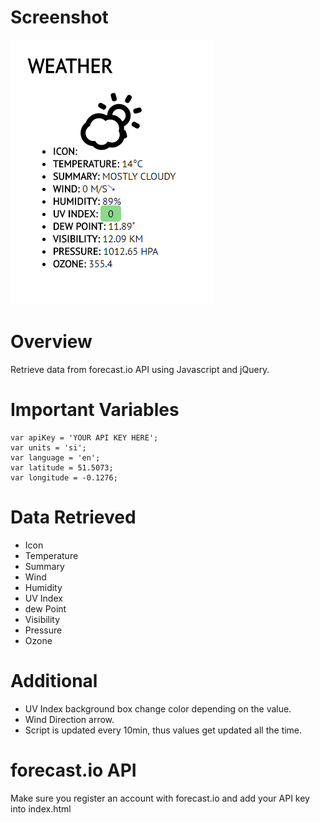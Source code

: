 # Screenshot
![Weather](https://raw.githubusercontent.com/BroadcastEngineer/forecast.io-API-jQuery/master/weather.png)

# Overview
Retrieve data from forecast.io API using Javascript and jQuery.

# Important Variables
```var url = 'https://api.forecast.io/forecast/';
var apiKey = 'YOUR API KEY HERE';
var units = 'si';
var language = 'en';
var latitude = 51.5073;
var longitude = -0.1276;
```

# Data Retrieved
* Icon
* Temperature
* Summary
* Wind
* Humidity
* UV Index
* dew Point
* Visibility
* Pressure
* Ozone

# Additional
* UV Index background box change color depending on the value.
* Wind Direction arrow.
* Script is updated every 10min, thus values get updated all the time.

# forecast.io API
Make sure you register an account with forecast.io and add your API key into index.html







